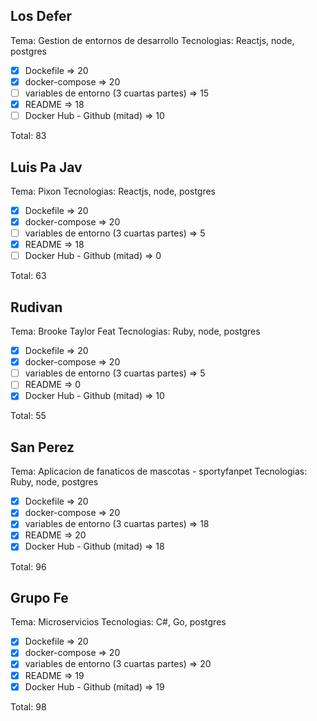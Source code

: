 ## Los Defer

Tema: Gestion de entornos de desarrollo
Tecnologias: Reactjs, node, postgres

- [x] Dockefile => 20
- [x] docker-compose => 20
- [ ] variables de entorno (3 cuartas partes) => 15
- [x] README => 18
- [ ] Docker Hub - Github (mitad) => 10

Total: 83
## Luis Pa Jav

Tema: Pixon
Tecnologias: Reactjs, node, postgres

- [x] Dockefile => 20
- [x] docker-compose => 20
- [ ] variables de entorno (3 cuartas partes) => 5
- [x] README => 18
- [ ] Docker Hub - Github (mitad) => 0

Total: 63

## Rudivan

Tema: Brooke Taylor Feat
Tecnologias: Ruby, node, postgres

- [x] Dockefile => 20
- [x] docker-compose => 20
- [ ] variables de entorno (3 cuartas partes) => 5
- [ ] README => 0
- [X] Docker Hub - Github (mitad) => 10

Total: 55
## San Perez

Tema: Aplicacion de fanaticos de mascotas - sportyfanpet
Tecnologias: Ruby, node, postgres

- [x] Dockefile => 20
- [x] docker-compose => 20
- [x] variables de entorno (3 cuartas partes) => 18
- [x] README => 20
- [x] Docker Hub - Github (mitad) => 18

Total: 96
## Grupo Fe

Tema: Microservicios
Tecnologias: C#, Go, postgres
- [x] Dockefile => 20
- [x] docker-compose => 20
- [x] variables de entorno (3 cuartas partes) => 20
- [x] README => 19
- [x] Docker Hub - Github (mitad) => 19

Total: 98